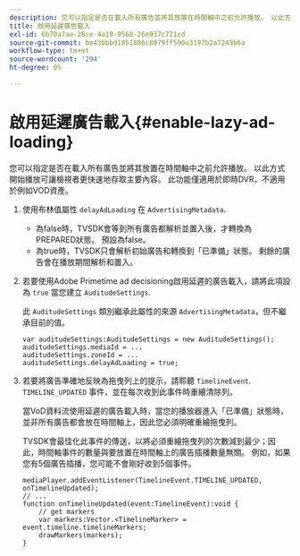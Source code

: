 ```yaml
---
description: 您可以指定是否在載入所有廣告並將其放置在時間軸中之前允許播放。 以此方式開始播放可讓檢視者更快速地存取主要內容。 此功能僅適用於即時DVR，不適用於例如VOD資產。
title: 啟用延遲廣告載入
exl-id: 6b70a7ae-28ce-4a19-9560-26e937c721cd
source-git-commit: be43bbbd1051886c8979ff590a3197b2a7249b6a
workflow-type: tm+mt
source-wordcount: '294'
ht-degree: 0%

---
```


# 啟用延遲廣告載入{#enable-lazy-ad-loading}

您可以指定是否在載入所有廣告並將其放置在時間軸中之前允許播放。 以此方式開始播放可讓檢視者更快速地存取主要內容。 此功能僅適用於即時DVR，不適用於例如VOD資產。

1. 使用布林值屬性 `delayAdLoading` 在 `AdvertisingMetadata`.

   * 為false時，TVSDK會等到所有廣告都解析並置入後，才轉換為PREPARED狀態。 預設為false。
   * 為true時，TVSDK只會解析初始廣告和轉換到「已準備」狀態。 剩餘的廣告會在播放期間解析和置入。

1. 若要使用Adobe Primetime ad decisioning啟用延遲的廣告載入，請將此項設為 `true` 當您建立 `AuditudeSettings`.

   此 `AuditudeSettings` 類別繼承此屬性的來源 `AdvertisingMetadata`，但不繼承目前的值。

   ```
   var auditudeSettings:AuditudeSettings = new AuditudeSettings(); 
   auditudeSettings.mediaId = ... 
   auditudeSettings.zoneId = ... 
   auditudeSettings.delayAdLoading = true;
   ```

1. 若要將廣告準確地反映為拖曳列上的提示，請聆聽 `TimelineEvent`. `TIMELINE_UPDATED` 事件，並在每次收到此事件時重繪清除列。

   當VoD資料流使用延遲的廣告載入時，當您的播放器進入「已準備」狀態時，並非所有廣告都會放在時間軸上，因此您必須明確重繪拖曳列。

   TVSDK會最佳化此事件的傳送，以將必須重繪拖曳列的次數減到最少；因此，時間軸事件的數量與要放置在時間軸上的廣告插播數量無關。 例如，如果您有5個廣告插播，您可能不會剛好收到5個事件。

   ```
   mediaPlayer.addEventListener(TimelineEvent.TIMELINE_UPDATED, onTimelineUpdated); 
   // ... 
   function onTimelineUpdated(event:TimelineEvent):void { 
       // get markers 
       var markers:Vector.<TimelineMarker> = event.timeline.timelineMarkers; 
       drawMarkers(markers); 
   } 
   ```

